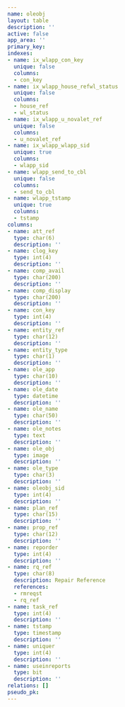 ```yaml
---
name: oleobj
layout: table
description: ''
active: false
app_area: ''
primary_key: 
indexes:
- name: ix_wlapp_con_key
  unique: false
  columns:
  - con_key
- name: ix_wlapp_house_refwl_status
  unique: false
  columns:
  - house_ref
  - wl_status
- name: ix_wlapp_u_novalet_ref
  unique: false
  columns:
  - u_novalet_ref
- name: ix_wlapp_wlapp_sid
  unique: true
  columns:
  - wlapp_sid
- name: wlapp_send_to_cbl
  unique: false
  columns:
  - send_to_cbl
- name: wlapp_tstamp
  unique: true
  columns:
  - tstamp
columns:
- name: att_ref
  type: char(6)
  description: ''
- name: clog_key
  type: int(4)
  description: ''
- name: comp_avail
  type: char(200)
  description: ''
- name: comp_display
  type: char(200)
  description: ''
- name: con_key
  type: int(4)
  description: ''
- name: entity_ref
  type: char(12)
  description: ''
- name: entity_type
  type: char(1)
  description: ''
- name: ole_app
  type: char(10)
  description: ''
- name: ole_date
  type: datetime
  description: ''
- name: ole_name
  type: char(50)
  description: ''
- name: ole_notes
  type: text
  description: ''
- name: ole_obj
  type: image
  description: ''
- name: ole_type
  type: char(3)
  description: ''
- name: oleobj_sid
  type: int(4)
  description: ''
- name: plan_ref
  type: char(15)
  description: ''
- name: prop_ref
  type: char(12)
  description: ''
- name: reporder
  type: int(4)
  description: ''
- name: rq_ref
  type: char(8)
  description: Repair Reference
  references:
  - rmreqst
  - rq_ref
- name: task_ref
  type: int(4)
  description: ''
- name: tstamp
  type: timestamp
  description: ''
- name: uniquer
  type: int(4)
  description: ''
- name: useinreports
  type: bit
  description: ''
relations: []
pseudo_pk: 
---
```


